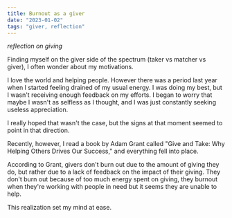 ```yaml
---
title: Burnout as a giver
date: "2023-01-02"
tags: "giver, reflection"
---
```


_reflection on giving_

Finding myself on the giver side of the spectrum (taker vs matcher vs giver), I often wonder about my motivations.

I love the world and helping people. However there was a period last year when I started feeling drained of my usual energy. I was doing my best, but I wasn't receiving enough feedback on my efforts. I began to worry that maybe I wasn't as selfless as I thought, and I was just constantly seeking useless appreciation.

I really hoped that wasn't the case, but the signs at that moment seemed to point in that direction.

Recently, however, I read a book by Adam Grant called "Give and Take: Why Helping Others Drives Our Success," and everything fell into place.

According to Grant, givers don't burn out due to the amount of giving they do, but rather due to a lack of feedback on the impact of their giving. They don't burn out because of too much energy spent on giving, they burnout when they're working with people in need but it seems they are unable to help.

This realization set my mind at ease.
